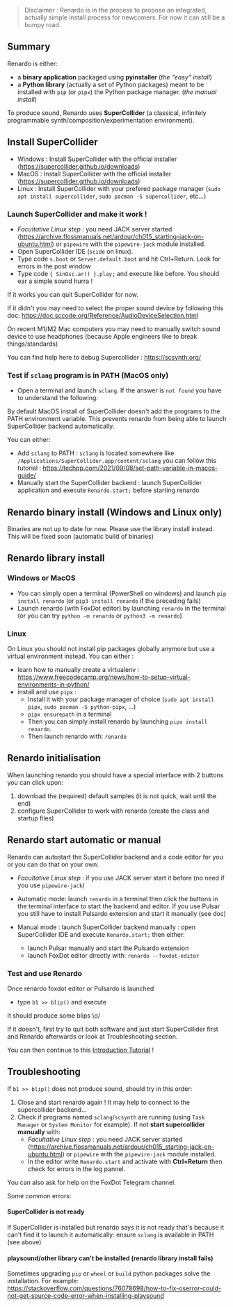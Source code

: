 

 > Disclaimer : Renardo is in the process to propose an integrated, actually simple install process for newcomers. For now it can still be a bumpy road.

## Summary

Renardo is either:
- a **binary application** packaged using **pyinstaller** (_the "easy" install_)
- a **Python library** (actually a set of Python packages) meant to be installed with `pip` (or `pipx`) the Python package manager. (_the manual install_)

To produce sound, Renardo uses **SuperCollider** (a classical, infinitely programmable synth/composition/experimentation environment).

## Install SuperCollider

- Windows : Install SuperCollider with the official installer (https://supercollider.github.io/downloads) 
- MacOS : Install SuperCollider with the official installer (https://supercollider.github.io/downloads) 
- Linux : Install SuperCollider with your prefered package manager (`sudo apt install supercollider`, `sudo pacman -S supercollider`, etc...)

### Launch SuperCollider and make it work !

- _Facultative Linux step_ : you need JACK server started (https://archive.flossmanuals.net/ardour/ch015_starting-jack-on-ubuntu.html) or `pipewire` with the `pipewire-jack` module installed.
- Open SuperCollider IDE (`scide` on linux).
- Type code `s.boot` or `Server.default.boot` and hit Ctrl+Return. Look for errors in the post window
- Type code `{ SinOsc.ar() }.play;` and execute like before. You should ear a simple sound hurra !

If it works you can quit SuperCollider for now.

If it didn't you may need to select the proper sound device by following this doc: https://doc.sccode.org/Reference/AudioDeviceSelection.html

On recent M1/M2 Mac computers you may need to manually switch sound device to use headphones (because Apple engineers like to break things/standards)

You can find help here to debug Supercollider : https://scsynth.org/

### Test if `sclang` program is in PATH (MacOS only)

- Open a terminal and launch `sclang`. If the answer is `not found` you have to understand the following:

By default MacOS install of SuperCollider doesn't add the programs to the PATH environment variable. This prevents renardo from being able to launch SuperCollider backend automatically.

You can either:

- Add `sclang`  to PATH : `sclang` is located somewhere like `/Applications/SuperCollider.app/content/sclang` you can follow this tutorial : https://techpp.com/2021/09/08/set-path-variable-in-macos-guide/
- Manually start the SuperCollider backend : launch SuperCollider application and execute `Renardo.start;` before starting renardo

## Renardo binary install (Windows and Linux only)

Binaries are not up to date for now. Please use the library install instead. This will be fixed soon (automatic build of binaries)

<!-- This method is especially usefull for Windows systems where Python environments are not installed by default and can become messy.

Download renardo and uncompress it somewhere:

- Renardo binary releases on github : https://github.com/e-lie/renardo/releases/

To launch renardo:
- Windows: just double click the binary
- Linux: open a terminal, navigate to renardo's directory with `cd` and launch `./renardo-0.9.3` or `./renardo`

To do that we use commands `cd`, `ls` and `pwd`: if you don't know about that here are
tutorials to learn the command line basic:
- https://www.davidbaumgold.com/tutorials/command-line/
- https://www.youtube.com/watch?v=QAt_Ej4Dqpc (MacOS but works quite the same way on Linux) -->

## Renardo library install

### Windows or MacOS

- You can simply open a terminal (PowerShell on windows) and launch `pip install renardo` (or `pip3 install renardo` if the preceding fails)
- Launch renardo (with FoxDot editor) by launching `renardo` in the terminal (or you can try `python -m renardo` or `python3 -m renardo`)

### Linux

On Linux you should not install pip packages globally anymore but use a virtual environment instead. You can either :

- learn how to manually create a virtualenv : https://www.freecodecamp.org/news/how-to-setup-virtual-environments-in-python/
- install and use `pipx` :
    - Install it with your package manager of choice (`sudo apt install pipx`, `sudo pacman -S python-pipx`, ...)
    - `pipx ensurepath` in a terminal
    - Then you can simply install renardo by launching `pipx install renardo`.
    - Then launch renardo with: `renardo`

## Renardo initialisation

When launching renardo you should have a special interface with 2 buttons you can click upon:
1. download the (required) default samples (it is not quick, wait until the end)
2. configure SuperCollider to work with renardo (create the class and startup files)

## Renardo start automatic or manual

Renardo can autostart the SuperCollider backend and a code editor for you or you can do that on your own:

- _Facultative Linux step_ : if you use JACK server start it before (no need if you use `pipewire-jack`)

- Automatic mode: launch `renardo` in a terminal then click the buttons in the terminal interface to start the backend and editor. If you use Pulsar you still have to install Pulsardo extension and start it manually (see doc)

- Manual mode : launch SuperCollider backend manually : open SuperCollider IDE and execute `Renardo.start;` then either:
    - launch Pulsar manually and start the Pulsardo extension
    - launch FoxDot editor directly with: `renardo --foxdot-editor`

### Test and use Renardo

Once renardo foxdot editor or Pulsardo is launched

- type `b1 >> blip()` and execute

It should produce some blips \o/

If it doesn't, first try to quit both software and just start SuperCollider first and Renardo afterwards or look at Troubleshooting section.

You can then continue to this [Introduction Tutorial](/intro_tuto.md "Introduction tutorial") !

## Troubleshooting

If `b1 >> blip()` does not produce sound, should try in this order:

1. Close and start renardo again ! It may help to connect to the supercollider backend...
1. Check if programs named `sclang`/`scsynth` are running (using `Task Manager` or `System Monitor` for example). If not **start supercollider manually** with:
    - _Facultative Linux step_ : you need JACK server started (https://archive.flossmanuals.net/ardour/ch015_starting-jack-on-ubuntu.html) or `pipewire` with the `pipewire-jack` module installed.
    - In the editor write `Renardo.start` and activate with **Ctrl+Return** then check for errors in the log pannel.

You can also ask for help on the FoxDot Telegram channel.

Some common errors:

#### SuperCollider is not ready

If SuperCollider is installed but renardo says it is not ready that's because it can't find it to launch it automatically: ensure `sclang` is available in PATH (see above)

#### playsound/other library can't be installed (renardo library install fails)

Sometimes upgrading `pip` or `wheel` or `build` python packages solve the installation. For example: https://stackoverflow.com/questions/76078698/how-to-fix-oserror-could-not-get-source-code-error-when-installing-playsound

